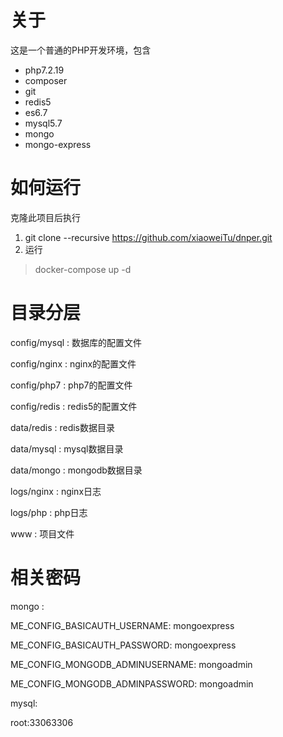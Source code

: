 # 关于

这是一个普通的PHP开发环境，包含

- php7.2.19
- composer
- git
- redis5
- es6.7
- mysql5.7
- mongo
- mongo-express


# 如何运行

克隆此项目后执行

1. git clone --recursive https://github.com/xiaoweiTu/dnper.git
2. 运行
> docker-compose up -d



# 目录分层

config/mysql : 数据库的配置文件

config/nginx : nginx的配置文件

config/php7  : php7的配置文件

config/redis : redis5的配置文件

data/redis : redis数据目录

data/mysql : mysql数据目录

data/mongo : mongodb数据目录

logs/nginx : nginx日志

logs/php   : php日志

www : 项目文件

# 相关密码

mongo :

ME_CONFIG_BASICAUTH_USERNAME: mongoexpress

ME_CONFIG_BASICAUTH_PASSWORD: mongoexpress

ME_CONFIG_MONGODB_ADMINUSERNAME: mongoadmin 

ME_CONFIG_MONGODB_ADMINPASSWORD: mongoadmin

mysql:

 root:33063306

